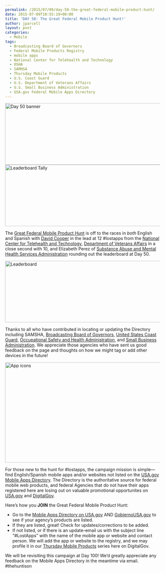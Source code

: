 ```yaml
---
permalink: /2015/07/09/day-50-the-great-federal-mobile-product-hunt/
date: 2015-07-09T10:55:19+00:00
title: 'DAY 50: The Great Federal Mobile Product Hunt!'
author: jparcell
layout: post
categories:
  - Mobile
tags:
  - Broadcasting Board of Governors
  - Federal Mobile Products Registry
  - mobile apps
  - National Center for Telehealth and Technology
  - OSHA
  - SAMHSA
  - Thursday Mobile Products
  - U.S. Coast Guard
  - U.S. Department of Veterans Affairs
  - U.S. Small Business Administration
  - USA.gov Federal Mobile Apps Directory
---
```


<img class="aligncenter size-full wp-image-287312" src="https://s3.amazonaws.com/sitesusa/wp-content/uploads/sites/212/2015/07/600-x-200-Day-50.jpg" alt="Day 50 banner" width="600" height="200" /><img class="aligncenter size-full wp-image-287292" src="https://s3.amazonaws.com/sitesusa/wp-content/uploads/sites/212/2015/07/600-x-200-Tally-Graphic.jpg" alt="Leaderboard Tally" width="600" height="200" />

The [Great Federal Mobile Product Hunt](https://www.digitalgov.gov/2015/05/21/start-sleuthing-with-the-great-federal-mobile-product-hunt/) is off to the races in _both_ English and Spanish with [David Cooper](https://www.digitalgov.gov/2015/06/25/using-apps-for-mental-healthcare/) in the lead at 12 #lostapps from the [National Center for Telehealth and Technology](http://t2health.dcoe.mil/), [Department of Veterans Affairs](http://www.va.gov/) in a close second with 10, and Elizabeth Perez of [Substance Abuse and Mental Health Services Administration](http://www.samhsa.gov/) rounding out the leaderboard at Day 50.

<img class="aligncenter size-full wp-image-287302" src="https://s3.amazonaws.com/sitesusa/wp-content/uploads/sites/212/2015/07/600-x-200-LEADERBOARD.jpg" alt="Leaderboard" width="600" height="200" />

Thanks to all who have contributed in locating or updating the Directory including SAMSHA, [Broadcasting Board of Governors](http://www.bbg.gov/), [United States Coast Guard](http://www.uscg.mil/), [Occupational Safety and Health Administration](https://www.osha.gov/), and [Small Business Administration](https://www.sba.gov/). We appreciate those agencies who have sent us good feedback on the page and thoughts on how we might tag or add other devices in the future!

<img class="aligncenter size-full wp-image-287282" src="https://s3.amazonaws.com/sitesusa/wp-content/uploads/sites/212/2015/07/600-x-326-MobileGovAppsIconGraphic.jpg" alt="App icons" width="600" height="326" />

For those new to the hunt for #lostapps, the campaign mission is simple—find English/Spanish mobile apps and/or websites not listed on the [USA.gov Mobile Apps Directory](https://www.usa.gov/mobile-apps). The Directory is the authoritative source for federal mobile web products, and federal Agencies that do not have their apps registered here are losing out on valuable promotional opportunites on [USA.gov](https://www.usa.gov/mobile-apps) and [DigitalGov](https://www.digitalgov.gov/tag/thursday-mobile-products/).

Here’s how you **JOIN** the Great Federal Mobile Product Hunt:

  * Go to the [Mobile Apps Directory on USA.gov](http://www.usa.gov/mobileapps.shtml) AND [GobiernoUSA.gov](http://www.usa.gov/gobiernousa/conectese-gobierno/apps.moviles.shtml) to see if your agency’s products are listed.
  * If they are listed, great! Check for updates/corrections to be added.
  * If not listed, or if there is an update&#8211;email us with the subject line “#LostApps” with the name of the mobile app or website and contact person. We will add the app or website to the registry, and we may profile it in our [Thursday Mobile Products](https://www.digitalgov.gov/tag/thursday-mobile-products/) series here on DigitalGov.

We will be revisiting this campaign at Day 100! We’d greatly appreciate any feedback on the Mobile Apps Directory in the meantime via email. #thehuntison